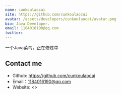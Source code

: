 ```yaml
---
name: cunkoulaocai
site: https://github.com/cunkoulaocai
avatar: /assets/developers/cunkoulaocai/avatar.png
bio: Java Developer.
email: 1184016190@qq.com 
twitter:
---
```


一个Java菜鸟，正在修炼中

## Contact me

- Github: <https://github.com/cunkoulaocai>
- Email：<1184016190@qq.com>
- Website: <>
